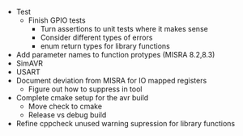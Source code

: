 * Test
  * Finish GPIO tests
    * Turn assertions to unit tests where it makes sense
    * Consider different types of errors
    * enum return types for library functions
* Add parameter names to function protypes (MISRA 8.2,8.3)
* SimAVR
* USART
* Document deviation from MISRA for IO mapped registers
  * Figure out how to suppress in tool
* Complete cmake setup for the avr build
  * Move check to cmake
  * Release vs debug build
* Refine cppcheck unused warning supression for library functions
